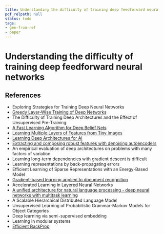 ```yaml
---
title: Understanding the difficulty of training deep feedforward neural networks
pdf_relpath: null
status: todo
tags:
- gen-from-ref
- paper
---
```


# Understanding the difficulty of training deep feedforward neural networks

## References

- Exploring Strategies for Training Deep Neural Networks
- [Greedy Layer-Wise Training of Deep Networks](./greedy-layer-wise-training-of-deep-networks.md)
- The Difficulty of Training Deep Architectures and the Effect of Unsupervised Pre-Training
- [A Fast Learning Algorithm for Deep Belief Nets](./a-fast-learning-algorithm-for-deep-belief-nets.md)
- [Learning Multiple Layers of Features from Tiny Images](./learning-multiple-layers-of-features-from-tiny-images.md)
- [Learning Deep Architectures for AI](./learning-deep-architectures-for-ai.md)
- [Extracting and composing robust features with denoising autoencoders](./extracting-and-composing-robust-features-with-denoising-autoencoders.md)
- An empirical evaluation of deep architectures on problems with many factors of variation
- Learning long-term dependencies with gradient descent is difficult
- Learning representations by back-propagating errors
- Efficient Learning of Sparse Representations with an Energy-Based Model
- [Gradient-based learning applied to document recognition](./gradient-based-learning-applied-to-document-recognition.md)
- Accelerated Learning in Layered Neural Networks
- [A unified architecture for natural language processing - deep neural networks with multitask learning](./a-unified-architecture-for-natural-language-processing-deep-neural-networks-with-multitask-learning.md)
- A Scalable Hierarchical Distributed Language Model
- Unsupervised Learning of Probabilistic Grammar-Markov Models for Object Categories
- Deep learning via semi-supervised embedding
- Learning in modular systems
- [Efficient BackProp](./efficient-backprop.md)
